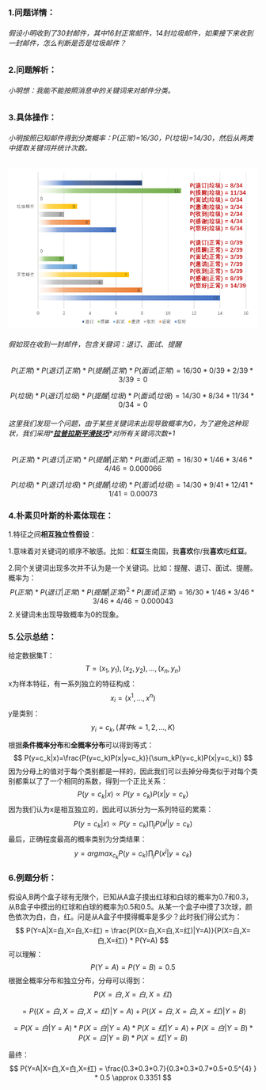

### 1.问题详情：

###### 假设小明收到了30封邮件，其中16封正常邮件，14封垃圾邮件，如果接下来收到一封邮件，怎么判断是否是垃圾邮件？

### 2.问题解析：

###### 小明想：我能不能按照消息中的关键词来对邮件分类。

### 3.具体操作：

###### 小明按照已知邮件得到分类概率：P(正常)=16/30，P(垃圾)=14/30，然后从两类中提取关键词并统计次数。

![image](picture/1.png) 

###### 假如现在收到一封邮件，包含关键词：退订、面试、提醒

$$
P(正常)*P(退订|正常)*P(提醒|正常)*P(面试|正常) = 16/30*0/39*2/39*3/39 = 0
$$

$$
P(垃圾)*P(退订|垃圾)*P(提醒|垃圾)*P(面试|垃圾) = 14/30*8/34*11/34*0/34 = 0
$$

###### 这里我们发现一个问题，由于某些关键词未出现导致概率为0，为了避免这种现状，我们采用*<u>**拉普拉斯平滑技巧**</u>*对所有关键词次数+1

$$
P(正常)*P(退订|正常)*P(提醒|正常)*P(面试|正常) = 16/30*1/46*3/46*4/46 = 0.000066
$$

$$
P(垃圾)*P(退订|垃圾)*P(提醒|垃圾)*P(面试|垃圾) = 14/30*9/41*12/41*1/41 = 0.00073
$$

### 4.朴素贝叶斯的朴素体现在：

1.特征之间**相互独立性假设**：

​	       1.意味着对关键词的顺序不敏感。比如：**红豆**生南国，我**喜欢**你/我**喜欢**吃**红豆**。

​		   2.同个关键词出现多次并不认为是一个关键词。比如：提醒、退订、面试、提醒。概率为：
$$
     P(正常)*P(退订|正常)*P(提醒|正常)^2*P(面试|正常) = 16/30*1/46*3/46*3/46*4/46 = 0.000043
$$
2.关键词未出现导致概率为0的现象。

### 5.公示总结：

给定数据集T：
$$
T = {(x_{1},y_{1}),(x_{2},y_{2}),...,(x_{n},y_{n})}
$$
x为样本特征，有一系列独立的特征构成：
$$
x_{i} = \left (x^{1} ,...,x^{n}\right)
$$
y是类别：
$$
y_{i} = c_{k},(其中k = 1, 2,...,K)
$$

根据**条件概率分布**和**全概率分布**可以得到等式：
$$
P(y=c_k|x)=\frac{P(y=c_k)P(x|y=c_k)}{\sum_kP(y=c_k)P(x|y=c_k)}
$$
因为分母上的值对于每个类别都是一样的，因此我们可以去掉分母类似于对每个类别都乘以了了一个相同的系数，得到一个正比关系：
$$
P(y=c_k|x)\propto P(y=c_k)P(x|y=c_k)
$$
因为我们认为x是相互独立的，因此可以拆分为一系列特征的累乘：
$$
P(y=c_k|x)\propto P(y=c_k)\prod_jP(x^j|y=c_k)
$$
最后，正确程度最高的概率类别为分类结果：
$$
y=argmax_{c_k}P(y=c_k)\prod_jP(x^j|y=c_k)
$$

### 6.例题分析：

假设A,B两个盒子球有无限个，已知从A盒子摸出红球和白球的概率为0.7和0.3，从B盒子中摸出的红球和白球的概率为0.5和0.5。从某一个盒子中摸了3次球，颜色依次为白，白，红。问是从A盒子中摸得概率是多少？此时我们得公式为：
$$
P(Y=A|X=白,X=白,X=红) = \frac{P((X=白,X=白,X=红)|Y=A)}{P(X=白,X=白,X=红)} * P(Y=A)
$$
可以理解：
$$
P(Y=A) = P(Y=B) = 0.5
$$
根据全概率分布和独立分布，分母可以得到：
$$
P(X=白,X=白,X=红)
$$

$$
= P((X=白,X=白,X=红)|Y=A) + P((X=白,X=白,X=红)|Y=B)
$$

$$
= P(X=白|Y=A) * P(X=白|Y=A) * P(X=红|Y=A) + P(X=白|Y=B) * P(X=白|Y=B) * P(X=红|Y=B)
$$

最终：
$$
P(Y=A|X=白,X=白,X=红) = \frac{0.3*0.3*0.7}{0.3*0.3*0.7*0.5+0.5^{4} } * 0.5 \approx 0.3351
$$

